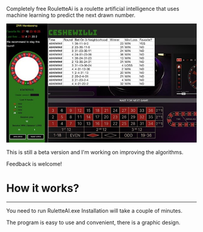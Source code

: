 Сompletely free RouletteAi is a roulette artificial intelligence that uses machine learning to predict the next drawn number.

![Image alt](https://github.com/Ceshewilli/RouletteAi/blob/main/pic1.jpg)

This is still a beta version and I'm working on improving the algorithms.

Feedback is welcome!

# How it works?
---
You need to run RuletteAI.exe
Installation will take a couple of minutes.

The program is easy to use and convenient, there is a graphic design.

